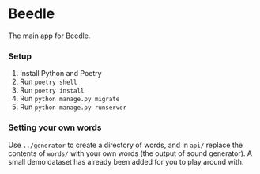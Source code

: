 # Beedle

The main app for Beedle.

### Setup

1. Install Python and Poetry
2. Run `poetry shell`
3. Run `poetry install`
4. Run `python manage.py migrate`
5. Run `python manage.py runserver`

### Setting your own words
Use `../generator` to create a directory of words, and in `api/` replace the contents of `words/` with your own words (the output of sound generator). A small demo dataset has already been added for you to play around with.  
